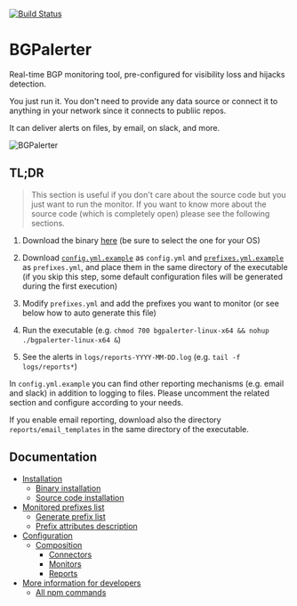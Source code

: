 [![Build Status](https://api.travis-ci.org/nttgin/bgpalerter.svg)](https://travis-ci.org/nttgin/bgpalerter)
# BGPalerter
Real-time BGP monitoring tool, pre-configured for visibility loss and hijacks detection.

You just run it. You don't need to provide any data source or connect it to anything in your network since it connects to publiic repos.

It can deliver alerts on files, by email, on slack, and more.

![BGPalerter](https://massimocandela.com/img/bgpalerter_github_image.png)

## TL;DR
> This section is useful if you don't care about the source code but you just want to run the monitor.
If you want to know more about the source code (which is completely open) please see the following sections.

1. Download the binary [here](https://github.com/nttgin/BGPalerter/releases) (be sure to select the one for your OS)

2. Download [`config.yml.example`](https://raw.githubusercontent.com/nttgin/BGPalerter/master/config.yml.example) as `config.yml` and [`prefixes.yml.example`](https://raw.githubusercontent.com/nttgin/BGPalerter/master/prefixes.yml.example) as `prefixes.yml`, and place them in the same directory of the executable (if you skip this step, some default configuration files will be generated during the first execution)

3. Modify `prefixes.yml` and add the prefixes you want to monitor (or see below how to auto generate this file)

4. Run the executable (e.g. `chmod 700 bgpalerter-linux-x64 && nohup ./bgpalerter-linux-x64 &`)

5. See the alerts in `logs/reports-YYYY-MM-DD.log` (e.g. `tail -f logs/reports*`)

In `config.yml.example` you can find other reporting mechanisms (e.g. email and slack) in addition to logging to files. 
Please uncomment the related section and configure according to your needs.

If you enable email reporting, download also the directory `reports/email_templates` in the same directory of the executable.


## Documentation

- [Installation](docs/installation.md)
    - [Binary installation](docs/installation.md#running-bgpalerter-from-binaries)
    - [Source code installation](docs/installation.md#running-bgpalerter-from-the-source-code)
- [Monitored prefixes list](docs/prefixes.md#prefixes)
    - [Generate prefix list](docs/prefixes.md#generate)
    - [Prefix attributes description](docs/prefixes.md#prefixes-fields)
- [Configuration](docs/configuration.md)
    - [Composition](docs/configuration.md#composition)
        - [Connectors](docs/configuration.md#connectors)
        - [Monitors](docs/configuration.md#monitors)
        - [Reports](docs/configuration.md#reports)
- [More information for developers](docs/develop.md)
    - [All npm commands](docs/develop.md#all-npm-commands)

